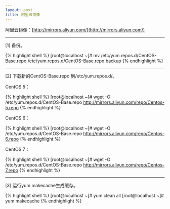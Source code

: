 ```yaml
---
layout: post
title: 阿里云镜像
---
```


阿里云镜像：[http://mirrors.aliyun.com/](http://mirrors.aliyun.com/)

---

[1] 备份。

{% highlight shell %}
[root@localhost ~]# mv /etc/yum.repos.d/CentOS-Base.repo /etc/yum.repos.d/CentOS-Base.repo.backup
{% endhighlight %}

---

[2] 下载新的CentOS-Base.repo 到/etc/yum.repos.d/。

CentOS 5：

{% highlight shell %}
[root@localhost ~]# wget -O /etc/yum.repos.d/CentOS-Base.repo http://mirrors.aliyun.com/repo/Centos-5.repo
{% endhighlight %}

CentOS 6：

{% highlight shell %}
[root@localhost ~]# wget -O /etc/yum.repos.d/CentOS-Base.repo http://mirrors.aliyun.com/repo/Centos-6.repo
{% endhighlight %}

CentOS 7：

{% highlight shell %}
[root@localhost ~]# wget -O /etc/yum.repos.d/CentOS-Base.repo http://mirrors.aliyun.com/repo/Centos-7.repo
{% endhighlight %}

---

[3] 运行yum makecache生成缓存。

{% highlight shell %}
[root@localhost ~]# yum clean all
[root@localhost ~]# yum makecache
{% endhighlight %}